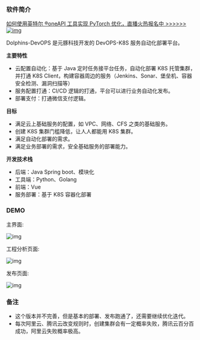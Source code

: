 ### 软件简介

[如何使用英特尔 ®oneAPI 工具实现 PyTorch 优化，直播火热报名中 >>>>>> ![img](https://www.oschina.net/img/hot3.png)](https://uao.so/pct46bd2f2)

Dolphins-DevOPS 是元豚科技开发的 DevOPS-K8S 服务自动化部署平台。

**主要特性**

- 云配置自动化：基于 Java 定时任务接平台任务，自动化部署 K8S 托管集群，并打通 K8S Client，构建容器周边的服务（Jenkins、Sonar、堡垒机、容器安全检测、漏洞扫描等）
- 服务配置打通：CI/CD 逻辑的打通，平台可以进行业务自动化发布。
- 部署支付：打通微信支付逻辑。

**目标**

- 满足云上基础服务的配置，如 VPC、网络、CFS 之类的基础服务。
- 创建 K8S 集群门槛降低，让人人都能用 K8S 集群。
- 满足自动化部署的需求。
- 满足业务部署的需求，安全基础服务的部署能力。

**开发技术栈**

- 后端：Java Spring boot、模块化
- 工具端：Python、Golang
- 前端：Vue
- 服务部署：基于 K8S 容器化部署

### DEMO

主界面:

![img](https://static.oschina.net/uploads/space/2022/0430/083449_kdy1_5430600.jpg)

工程分析页面:

![img](https://static.oschina.net/uploads/space/2022/0430/083507_U8lu_5430600.jpg)

发布页面:

![img](https://static.oschina.net/uploads/space/2022/0430/083522_gj1M_5430600.jpg)

### 备注

- 这个版本并不完善，但是基本的部署、发布跑通了，还需要继续优化迭代。
- 每次阿里云、腾讯云改变规则时，创建集群会有一定概率失败，腾讯云百分百成功，阿里云失败概率极高。